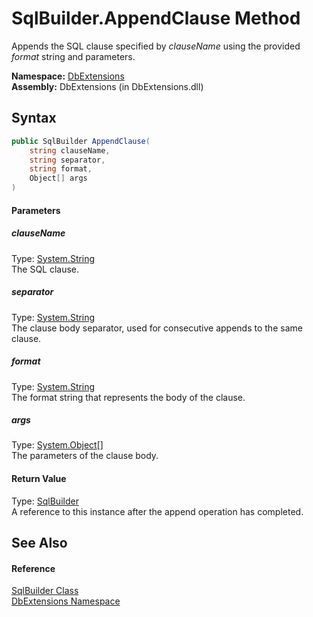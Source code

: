 SqlBuilder.AppendClause Method
==============================
Appends the SQL clause specified by *clauseName* using the provided *format* string and parameters.

**Namespace:** [DbExtensions][1]  
**Assembly:** DbExtensions (in DbExtensions.dll)

Syntax
------

```csharp
public SqlBuilder AppendClause(
	string clauseName,
	string separator,
	string format,
	Object[] args
)
```

#### Parameters

##### *clauseName*
Type: [System.String][2]  
The SQL clause.

##### *separator*
Type: [System.String][2]  
The clause body separator, used for consecutive appends to the same clause.

##### *format*
Type: [System.String][2]  
The format string that represents the body of the clause.

##### *args*
Type: [System.Object][3][]  
The parameters of the clause body.

#### Return Value
Type: [SqlBuilder][4]  
A reference to this instance after the append operation has completed.

See Also
--------

#### Reference
[SqlBuilder Class][4]  
[DbExtensions Namespace][1]  

[1]: ../README.md
[2]: http://msdn.microsoft.com/en-us/library/s1wwdcbf
[3]: http://msdn.microsoft.com/en-us/library/e5kfa45b
[4]: README.md